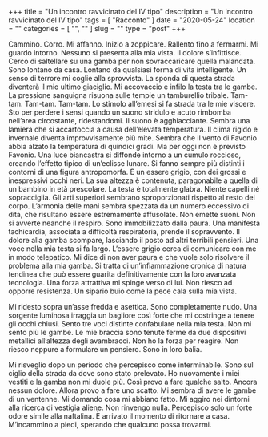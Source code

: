 +++
title = "Un incontro ravvicinato del IV tipo"
description = "Un incontro ravvicinato del IV tipo"
tags = [ "Racconto" ]
date = "2020-05-24"
location = ""
categories = [
  "",
  ""
]
slug = ""
type = "post"
+++

Cammino. Corro. Mi affanno. Inizio a zoppicare. Rallento fino a fermarmi. Mi guardo intorno. Nessuno si presenta alla mia vista. Il dolore s’infittisce. Cerco di saltellare su una gamba per non sovraccaricare quella malandata. Sono lontano da casa. Lontano da qualsiasi forma di vita intelligente.  Un senso di terrore mi coglie alla sprovvista. La sponda di questa strada diventerà il mio ultimo giaciglio. Mi accovaccio e infilo la testa tra le gambe. La pressione sanguigna risuona sulle tempie un tamburellio tribale.  Tam-tam. Tam-tam. Tam-tam. Lo stimolo all’emesi si fa strada tra le mie viscere. Sto per perdere i sensi quando un suono stridulo e acuto rimbomba nell’area circostante, ridestandomi. Il suono è agghiacciante. Sembra una lamiera che si accartoccia a causa dell’elevata temperatura. Il clima rigido e invernale diventa improvvisamente più mite. Sembra che il vento di Favonio abbia alzato la temperatura di quindici gradi. Ma per oggi non è previsto Favonio. Una luce biancastra si diffonde intorno a un cumulo roccioso, creando l’effetto tipico di un’eclisse lunare. Si fanno sempre più distinti i contorni di una figura antropomorfa. È un essere grigio, con dei grossi e inespressivi occhi neri. La sua altezza è contenuta, paragonabile a quella di un bambino in età prescolare. La testa è totalmente glabra. Niente capelli né sopracciglia. Gli arti superiori sembrano sproporzionati rispetto al resto del corpo. L’armonia delle mani sembra spezzata da un numero eccessivo di dita, che risultano essere estremamente affusolate. Non emette suoni. Non si avverte neanche il respiro. Sono immobilizzato dalla paura. Una manifesta tachicardia, associata a difficoltà respiratoria, prende il sopravvento. Il dolore alla gamba scompare, lasciando il posto ad altri terribili pensieri. Una voce nella mia testa si fa largo. L’essere grigio cerca di comunicare con me in modo telepatico. Mi dice di non aver paura e che vuole solo risolvere il problema alla mia gamba. Si tratta di un’infiammazione cronica di natura tendinea che può essere guarita definitivamente con la loro avanzata tecnologia. Una forza attrattiva mi spinge verso di lui. Non riesco ad opporre resistenza. Un sipario buio come la pece cala sulla mia vista. 

Mi ridesto sopra un’asse fredda e asettica. Sono completamente nudo. Una sorgente luminosa irraggia un bagliore così forte che mi costringe a tenere gli occhi chiusi. Sento tre voci distinte confabulare nella mia testa. Non mi sento più le gambe. Le mie braccia sono tenute ferme da due dispositivi metallici all’altezza degli avambracci. Non ho la forza per reagire. Non riesco neppure a formulare un pensiero. Sono in loro balia. 

Mi risveglio dopo un periodo che percepisco come interminabile. Sono sul ciglio della strada da dove sono stato prelevato. Ho nuovamente i miei vestiti e la gamba non mi duole più. Così provo a fare qualche salto. Ancora nessun dolore. Allora provo a fare uno scatto. Mi sembra di avere le gambe di un ventenne. Mi domando cosa mi abbiano fatto. Mi aggiro nei dintorni alla ricerca di vestigia aliene. Non rinvengo nulla. Percepisco solo un forte odore simile alla naftalina. È arrivato il momento di ritornare a casa. M’incammino a piedi, sperando che qualcuno possa trovarmi. 
